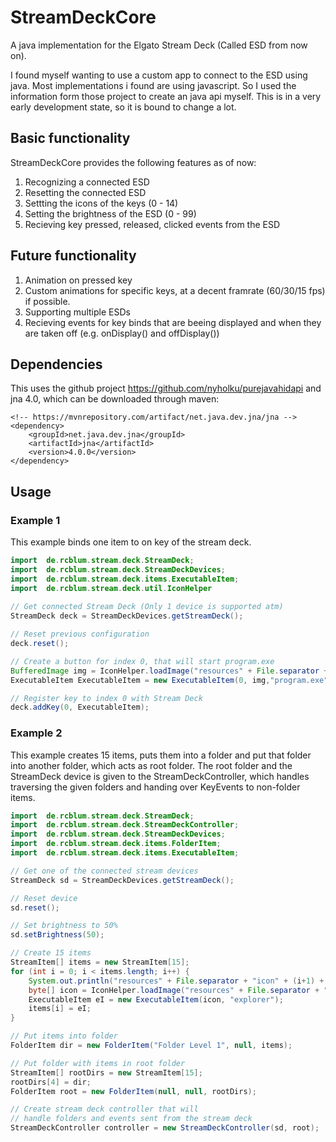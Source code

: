 # StreamDeckCore
A java implementation for the Elgato Stream Deck (Called ESD from now on).

I found myself wanting to use a custom app to connect to the ESD using java. Most implementations i found are using javascript. So I used the information form those project to create an java api myself. This is in a very early development state, so it is bound to change a lot.

## Basic functionality
StreamDeckCore provides the following features as of now:
1. Recognizing a connected ESD
2. Resetting the connected ESD
3. Settting the icons of the keys (0 - 14)
4. Setting the brightness of the ESD (0 - 99)
5. Recieving key pressed, released, clicked events from the ESD

## Future functionality
1. Animation on pressed key
2. Custom animations for specific keys, at a decent framrate (60/30/15 fps) if possible.
3. Supporting multiple ESDs
4. Recieving events for key binds that are beeing displayed and when they are taken off (e.g. onDisplay() and offDisplay())

## Dependencies
This uses the github project https://github.com/nyholku/purejavahidapi and jna 4.0, which can be downloaded through maven:

    <!-- https://mvnrepository.com/artifact/net.java.dev.jna/jna -->
    <dependency>
        <groupId>net.java.dev.jna</groupId>
        <artifactId>jna</artifactId>
        <version>4.0.0</version>
    </dependency>

## Usage
### Example 1
This example binds one item to on key of the stream deck.
```java
import  de.rcblum.stream.deck.StreamDeck;
import  de.rcblum.stream.deck.StreamDeckDevices;
import  de.rcblum.stream.deck.items.ExecutableItem;
import  de.rcblum.stream.deck.util.IconHelper
    
// Get connected Stream Deck (Only 1 device is supported atm)
StreamDeck deck = StreamDeckDevices.getStreamDeck();

// Reset previous configuration
deck.reset();

// Create a button for index 0, that will start program.exe
BufferedImage img = IconHelper.loadImage("resources" + File.separator + "icon.png");
ExecutableItem ExecutableItem = new ExecutableItem(0, img,"program.exe");

// Register key to index 0 with Stream Deck
deck.addKey(0, ExecutableItem);
```
### Example 2
This example creates 15 items, puts them into a folder and put that folder into another folder, which acts as root folder. The root folder and the StreamDeck device is given to the StreamDeckController, which handles traversing the given folders and handing over KeyEvents to non-folder items.
```java
import  de.rcblum.stream.deck.StreamDeck;
import  de.rcblum.stream.deck.StreamDeckController;
import  de.rcblum.stream.deck.StreamDeckDevices;
import  de.rcblum.stream.deck.items.FolderItem;
import  de.rcblum.stream.deck.items.ExecutableItem;

// Get one of the connected stream devices
StreamDeck sd = StreamDeckDevices.getStreamDeck();

// Reset device
sd.reset();

// Set brightness to 50%
sd.setBrightness(50);

// Create 15 items
StreamItem[] items = new StreamItem[15];
for (int i = 0; i < items.length; i++) {
	System.out.println("resources" + File.separator + "icon" + (i+1) + ".png");
	byte[] icon = IconHelper.loadImage("resources" + File.separator + "icon" + (i+1) + ".png");
	ExecutableItem eI = new ExecutableItem(icon, "explorer");
	items[i] = eI;
}

// Put items into folder
FolderItem dir = new FolderItem("Folder Level 1", null, items);

// Put folder with items in root folder
StreamItem[] rootDirs = new StreamItem[15];
rootDirs[4] = dir;
FolderItem root = new FolderItem(null, null, rootDirs);

// Create stream deck controller that will
// handle folders and events sent from the stream deck
StreamDeckController controller = new StreamDeckController(sd, root);
```


